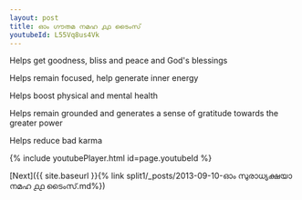 ```yaml
---
layout: post
title: ഓം ഗൗതമ നമഹ ൧൧ ടൈംസ്
youtubeId: L55Vq8us4Vk
---
```

 
 
Helps get goodness, bliss and peace and God's blessings
 
Helps remain focused, help generate inner energy 
 
Helps boost physical and mental health 
 
Helps remain grounded and generates a sense of gratitude towards the greater power 
 
Helps reduce bad karma
 
 
 
 


{% include youtubePlayer.html id=page.youtubeId %}
 
[Next]({{ site.baseurl }}{% link  split1/_posts/2013-09-10-ഓം സുരാധ്യക്ഷയാ നമഹ ൧൧ ടൈംസ്.md%})
 
